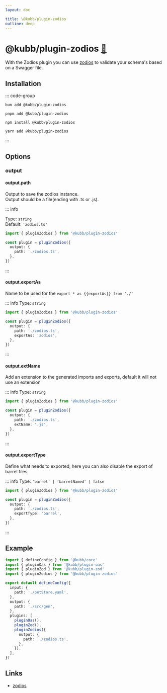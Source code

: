 ```yaml
---
layout: doc

title: \@kubb/plugin-zodios
outline: deep
---
```


# @kubb/plugin-zodios <a href="https://paka.dev/npm/@kubb/plugin-zodios@latest/api">🦙</a>

With the Zodios plugin you can use [zodios](https://github.com/ecyrbe/zodios) to validate your schema's based on
a Swagger file.

## Installation

::: code-group

```shell [bun <img src="/feature/bun.svg"/>]
bun add @kubb/plugin-zodios
```

```shell [pnpm <img src="/feature/pnpm.svg"/>]
pnpm add @kubb/plugin-zodios
```

```shell [npm <img src="/feature/npm.svg"/>]
npm install @kubb/plugin-zodios
```

```shell [yarn <img src="/feature/yarn.svg"/>]
yarn add @kubb/plugin-zodios
```

:::

## Options

### output

#### output.path

Output to save the zodios instance. <br/>
Output should be a file(ending with .ts or .js).

::: info

Type: `string` <br/>
Default: `'zodios.ts'`

```typescript twoslash
import { pluginZodios } from '@kubb/plugin-zodios'

const plugin = pluginZodios({
  output: {
    path: './zodios.ts',
  },
})
```

:::

#### output.exportAs

Name to be used for the `export * as {{exportAs}} from './'`

::: info
Type: `string` <br/>

```typescript twoslash
import { pluginZodios } from '@kubb/plugin-zodios'

const plugin = pluginZodios({
  output: {
    path: './zodios.ts',
    exportAs: 'zodios',
  },
})
```

:::

#### output.extName

Add an extension to the generated imports and exports, default it will not use an extension

::: info
Type: `string` <br/>

```typescript twoslash
import { pluginZodios } from '@kubb/plugin-zodios'

const plugin = pluginZodios({
  output: {
    path: './zodios.ts',
    extName: '.js',
  },
})
```

:::

#### output.exportType

Define what needs to exported, here you can also disable the export of barrel files

::: info
Type: `'barrel' | 'barrelNamed' | false` <br/>

```typescript twoslash
import { pluginZodios } from '@kubb/plugin-zodios'

const plugin = pluginZodios({
  output: {
    path: './zodios.ts',
    exportType: 'barrel',
  },
})
```

:::

## Example

```typescript twoslash
import { defineConfig } from '@kubb/core'
import { pluginOas } from '@kubb/plugin-oas'
import { pluginZod } from '@kubb/plugin-zod'
import { pluginZodios } from '@kubb/plugin-zodios'

export default defineConfig({
  input: {
    path: './petStore.yaml',
  },
  output: {
    path: './src/gen',
  },
  plugins: [
    pluginOas(),
    pluginZod(),
    pluginZodios({
      output: {
        path: './zodios.ts',
      },
    }),
  ],
})
```

## Links

- [zodios](https://github.com/ecyrbe/zodios)
